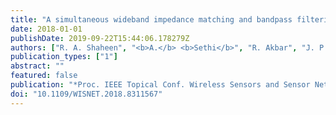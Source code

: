 ```yaml
---
title: "A simultaneous wideband impedance matching and bandpass filtering technique using NUTL segments at 15~GHz"
date: 2018-01-01
publishDate: 2019-09-22T15:44:06.178279Z
authors: ["R. A. Shaheen", "<b>A.</b> <b>Sethi</b>", "R. Akbar", "J. P. Aikio", "T. Tuovinen", "T. Rahkonen", "A. Pärssinen"]
publication_types: ["1"]
abstract: ""
featured: false
publication: "*Proc. IEEE Topical Conf. Wireless Sensors and Sensor Networks (WiSNet)*"
doi: "10.1109/WISNET.2018.8311567"
---
```


